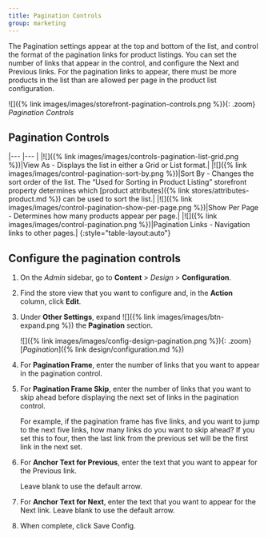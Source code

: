 ```yaml
---
title: Pagination Controls
group: marketing
---
```


The Pagination settings appear at the top and bottom of the list, and control the format of the pagination links for product listings. You can set the number of links that appear in the control, and configure the Next and Previous links. For the pagination links to appear, there must be more products in the list than are allowed per page in the product list configuration.

![]({% link images/images/storefront-pagination-controls.png %}){: .zoom}
_Pagination Controls_

## Pagination Controls

|--- |--- |
|![]({% link images/images/controls-pagination-list-grid.png %})|View As - Displays the list in either a Grid or List format.|
|![]({% link images/images/control-pagination-sort-by.png %})|Sort By - Changes the sort order of the list. The “Used for Sorting in Product Listing” storefront property determines which [product attributes]({% link stores/attributes-product.md %}) can be used to sort the list.|
|![]({% link images/images/control-pagination-show-per-page.png %})|Show Per Page - Determines how many products appear per page.|
|![]({% link images/images/control-pagination.png %})|Pagination Links - Navigation links to other pages.|
{:style="table-layout:auto"}

## Configure the pagination controls

1. On the _Admin_ sidebar, go to **Content** > _Design_ > **Configuration**.

1. Find the store view that you want to configure and, in the **Action** column, click **Edit**.

1. Under **Other Settings**, expand ![]({% link images/images/btn-expand.png %}) the **Pagination** section.

   ![]({% link images/images/config-design-pagination.png %}){: .zoom}
   [_Pagination_]({% link design/configuration.md %})

1. For **Pagination Frame**, enter the number of links that you want to appear in the pagination control.

1. For **Pagination Frame Skip**, enter the number of links that you want to skip ahead before displaying the next set of links in the pagination control.

    For example, if the pagination frame has five links, and you want to jump to the next five links, how many links do you want to skip ahead? If you set this to four, then the last link from the previous set will be the first link in the next set.

1. For **Anchor Text for Previous**, enter the text that you want to appear for the Previous link.

    Leave blank to use the default arrow.

1. For **Anchor Text for Next**, enter the text that you want to appear for the Next link. Leave blank to use the default arrow.

1. When complete, click <span class="btn">Save Config</span>.
